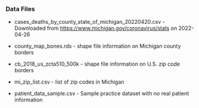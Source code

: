### Data Files

* cases_deaths_by_county_state_of_michigan_20220420.csv - Downloaded from https://www.michigan.gov/coronavirus/stats on 2022-04-26

* county_map_bones.rds - shape file information on Michigan county borders

* cb_2018_us_zcta510_500k - shape file information on U.S. zip code borders

* mi_zip_list.csv - list of zip codes in Michigan

* patient_data_sample.csv - Sample practice dataset with no real patient information
